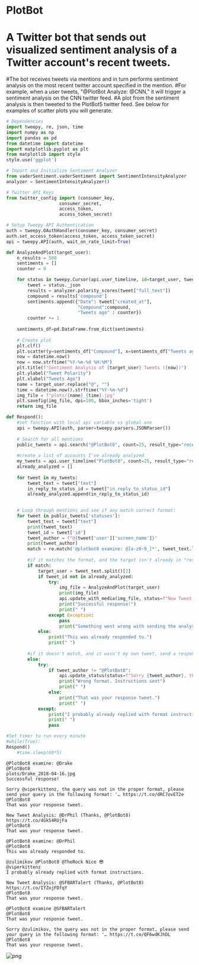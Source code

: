 # PlotBot

# A Twitter bot that sends out visualized sentiment analysis of a Twitter account's recent tweets.

#The bot receives tweets via mentions and in turn performs sentiment analysis on the most recent twitter account specified in the mention.
#For example, when a user tweets, "@PlotBot Analyze: @CNN," it will trigger a sentiment analysis on the CNN twitter feed.
#A plot from the sentiment analysis is then tweeted to the PlotBot5 twitter feed. See below for examples of scatter plots you will generate.

```python
# Dependencies
import tweepy, re, json, time
import numpy as np
import pandas as pd
from datetime import datetime
import matplotlib.pyplot as plt
from matplotlib import style
style.use('ggplot')

# Import and Initialize Sentiment Analyzer
from vaderSentiment.vaderSentiment import SentimentIntensityAnalyzer
analyzer = SentimentIntensityAnalyzer()

# Twitter API Keys
from twitter_config import (consumer_key, 
                    consumer_secret, 
                    access_token, 
                    access_token_secret)

# Setup Tweepy API Authentication
auth = tweepy.OAuthHandler(consumer_key, consumer_secret)
auth.set_access_token(access_token, access_token_secret)
api = tweepy.API(auth, wait_on_rate_limit=True)
```


```python
def AnalyzeAndPlot(target_user):
    n_results = 500
    sentiments = []
    counter = 0

    for status in tweepy.Cursor(api.user_timeline, id=target_user, tweet_mode="extended").items(n_results):
        tweet = status._json
        results = analyzer.polarity_scores(tweet["full_text"])
        compound = results['compound']
        sentiments.append({"Date": tweet["created_at"], 
                           "Compound":compound,
                           "Tweets ago" : counter})
        counter += 1
        
    sentiments_df=pd.DataFrame.from_dict(sentiments)
    
    # Create plot
    plt.clf()
    plt.scatter(y=sentiments_df["Compound"], x=sentiments_df["Tweets ago"])
    now = datetime.now()
    now = now.strftime("%Y-%m-%d %H:%M")
    plt.title(f"Sentiment Analysis of {target_user} Tweets ({now})")
    plt.ylabel("Tweet Polarity")
    plt.xlabel("Tweets Ago")
    name = target_user.replace("@", "")
    time = datetime.now().strftime("%Y-%m-%d")
    img_file = f"plots/{name}_{time}.jpg"
    plt.savefig(img_file, dpi=100, bbox_inches='tight')
    return img_file

```


```python
def Respond():
    #set function with local api variable vs global one
    api = tweepy.API(auth, parser=tweepy.parsers.JSONParser())
    
    # Search for all mentions
    public_tweets = api.search("@PlotBot8", count=25, result_type="recent")
    
    #create a list of accounts I've already analyzed
    my_tweets = api.user_timeline("PlotBot8", count=25, result_type="recent")
    already_analyzed = []
    
    for tweet in my_tweets:
        tweet_text = tweet["text"]
        in_reply_to_status_id = tweet["in_reply_to_status_id"]
        already_analyzed.append(in_reply_to_status_id)
    

    # Loop through mentions and see if any match correct format: 
    for tweet in public_tweets['statuses']:
        tweet_text = tweet["text"]
        print(tweet_text)
        tweet_id = tweet['id']
        tweet_author = f"@{tweet['user']['screen_name']}"
        print(tweet_author)
        match = re.match('@plotbot8 examine: @[a-z0-9_]*', tweet_text.lower())
        
        #if it matches the format, and the target isn't already in "responded" list, analyze and reply
        if match:
            target_user = tweet_text.split()[2]
            if tweet_id not in already_analyzed:
                try:
                    img_file = AnalyzeAndPlot(target_user)
                    print(img_file)
                    api.update_with_media(img_file, status=f"New Tweet Analysis: {target_user} (Thanks, {tweet_author})", in_reply_to_status_id = tweet_id)
                    print("Successful response!")
                    print(" ")
                except Exception:
                    pass
                    print("Something went wrong with sending the analysis.")
            else:
                print("This was already responded to.")
                print(" ")
                                      
        #if it doesn't match, and it wasn't my own tweet, send a response with formatting instructions
        else:
            try:
                if tweet_author != "@PlotBot8":
                    api.update_status(status=f"Sorry {tweet_author}, the query was not in the proper format, please send your query in the following format: '@PlotBot8 examine: @[screen_name to be analyzed].'", in_reply_to_status_id = tweet_id)
                    print("Wrong format. Instructions sent")
                    print(" ")
                else:
                    print("That was your response tweet.")
                    print(" ")
            except:
                print("I probably already replied with format instructions.")
                print(" ")
                pass
```


```python
#Set timer to run every minute
#while(True):
Respond()
    #time.sleep(60*5)
```

    @PlotBot8 examine: @Drake
    @PlotBot8
    plots/Drake_2018-04-16.jpg
    Successful response!
     
    Sorry @viperkittenz, the query was not in the proper format, please send your query in the following format: '… https://t.co/dRC7ovET2e
    @PlotBot8
    That was your response tweet.
     
    New Tweet Analysis: @DrPhil (Thanks, @PlotBot8) https://t.co/4Gk54RUjFa
    @PlotBot8
    That was your response tweet.
     
    @PlotBot8 examine: @DrPhil
    @PlotBot8
    This was already responded to.
     
    @zulimikov @PlotBot8 @TheRock Nice 😎
    @viperkittenz
    I probably already replied with format instructions.
     
    New Tweet Analysis: @SFBARTalert (Thanks, @PlotBot8) https://t.co/IYZojFDfqY
    @PlotBot8
    That was your response tweet.
     
    @PlotBot8 examine @SFBARTalert
    @PlotBot8
    That was your response tweet.
     
    Sorry @zulimikov, the query was not in the proper format, please send your query in the following format: '… https://t.co/QF6wdKJhDL
    @PlotBot8
    That was your response tweet.
     
    


![png](output_3_1.png)

